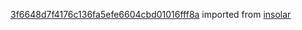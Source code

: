 [3f6648d7f4176c136fa5efe6604cbd01016fff8a](https://github.com/insolar/insolar/commit/3f6648d7f4176c136fa5efe6604cbd01016fff8a) imported from [insolar](https://github.com/insolar/insolar)
